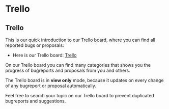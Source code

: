 # Trello

## Trello

This is our quick introduction to our Trello board, where you can find all reported bugs or proposals:

* Here is our Trello board: [Trello](https://trello.com/b/2eELnPx7/lunar-discord)

On our Trello board you can find many categories that shows you the progress of bugreports and proposals from you and others.

The Trello board is in **view only** mode, because it updates on every change of any bugreport or proposal automatically.

Feel free to search your topic on our Trello board to prevent duplicated bugreports and suggestions.

